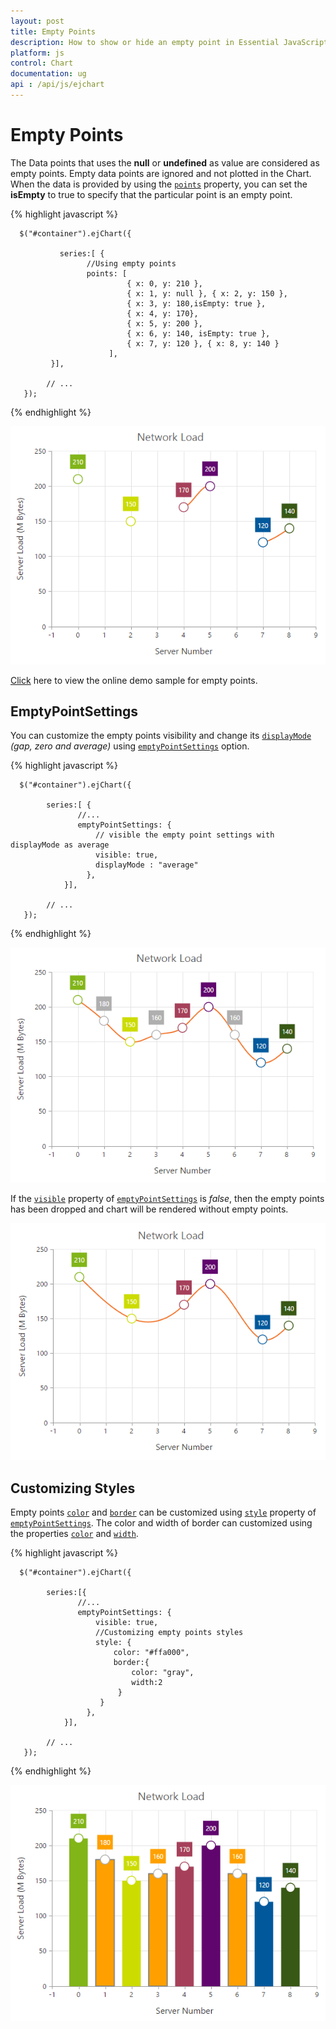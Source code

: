 ```yaml
---
layout: post
title: Empty Points 
description: How to show or hide an empty point in Essential JavaScript Chart.
platform: js
control: Chart
documentation: ug
api : /api/js/ejchart
---
```


# Empty Points 

The Data points that uses the **null** or **undefined** as value are considered as empty points. Empty data points are ignored and not plotted in the Chart. When the data is provided by using the [`points`](../api/ejchart.html#members:series-points) property, you can set the **isEmpty** to true to specify that the particular point is an empty point.

{% highlight javascript %}

      $("#container").ejChart({
                
               series:[ {
                     //Using empty points 
                     points: [
                              { x: 0, y: 210 }, 
                              { x: 1, y: null }, { x: 2, y: 150 },
                              { x: 3, y: 180,isEmpty: true }, 
                              { x: 4, y: 170},
                              { x: 5, y: 200 }, 
                              { x: 6, y: 140, isEmpty: true },
                              { x: 7, y: 120 }, { x: 8, y: 140 } 
                          ],
             }],

            // ...
       });

{% endhighlight %}

![](/js/Chart/Empty-Points_images/Empty-Points_img1.png)


[Click](https://ej2.syncfusion.com/home/#!/azure/chart/chartcustomization/emptypoints) here to view the online demo sample for empty points.


## EmptyPointSettings

You can customize the empty points visibility and change its [`displayMode`](../api/ejchart.html#members:series-emptypointsettings-displaymode) *(gap, zero and average)* using [`emptyPointSettings`](../api/ejchart.html#members:series-emptypointsettings) option.

{% highlight javascript %}

      $("#container").ejChart({
                
            series:[ {
                   //...
                   emptyPointSettings: {
                       // visible the empty point settings with displayMode as average
                       visible: true,
                       displayMode : "average"
                     }, 
                }],

            // ...
       });

{% endhighlight %}

![](/js/Chart/Empty-Points_images/Empty-Points_img2.png)


If the [`visible`](../api/ejchart.html#members:series-emptypointsettings-visible) property of [`emptyPointSettings`](../api/ejchart.html#members:series-emptypointsettings) is *false*, then the empty points has been dropped and chart will be rendered without empty points.

![](/js/Chart/Empty-Points_images/Empty-Points_img3.png)

## Customizing Styles

Empty points [`color`](../api/ejchart.html#members:series-emptypointsettings-style-color) and [`border`](../api/ejchart.html#members:series-emptypointsettings-style-border) can be customized using [`style`](../api/ejchart.html#members:series-emptypointsettings-style) property of [`emptyPointSettings`](../api/ejchart.html#members:series-emptypointsettings). The color and width of border can customized using the properties [`color`](../api/ejchart.html#members:series-emptypointsettings-style-border-color) and [`width`](../api/ejchart.html#members:series-emptypointsettings-style-border-width).

{% highlight javascript %}

      $("#container").ejChart({
                
            series:[{
                   //...
                   emptyPointSettings: {
                       visible: true,
                       //Customizing empty points styles
                       style: {
                           color: "#ffa000",
                           border:{
                               color: "gray",
                               width:2
                            }
                        }
                     }, 
                }],

            // ...
       });

{% endhighlight %}

![](/js/Chart/Empty-Points_images/Empty-Points_img4.png)
